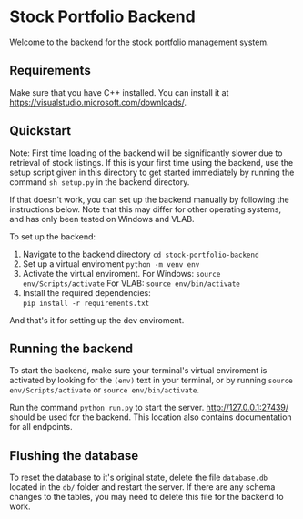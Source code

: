 # Stock Portfolio Backend
Welcome to the backend for the stock portfolio management system. 

## Requirements
Make sure that you have C++ installed. You can install it at https://visualstudio.microsoft.com/downloads/. 

## Quickstart
Note: First time loading of the backend will be significantly slower due to retrieval of stock listings.
If this is your first time using the backend, use the setup script given in this directory to get started immediately by running the command `sh setup.py` in the backend directory.

If that doesn't work, you can set up the backend manually by following the instructions below. Note that this may differ for other operating systems, and has only been tested on Windows and VLAB.

To set up the backend:
1. Navigate to the backend directory
	`cd stock-portfolio-backend`
2. Set up a virtual enviroment
	`python -m venv env`
3. Activate the virtual enviroment. 	For Windows:
	`source env/Scripts/activate`
	For VLAB:
	`source env/bin/activate`
4. Install the required dependencies:   
	`pip install -r requirements.txt`

And that's it for setting up the dev enviroment.
## Running the backend
To start the backend, make sure your terminal's virtual enviroment is activated by looking for the `(env)` text in your terminal, or by running  `source env/Scripts/activate` or `source env/bin/activate`.

Run the command `python run.py` to start the server. http://127.0.0.1:27439/ should be used for the backend. This location also contains documentation for all endpoints.

## Flushing the database
To reset the database to it's original state, delete the file `database.db` located in the `db/` folder and restart the server. If there are any schema changes to the tables, you may need to delete this file for the backend to work.

